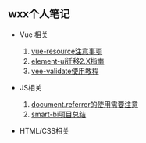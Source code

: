 ## wxx个人笔记

- Vue 相关

    1. [vue-resource注意事项](https://wxxcarl.github.io/note/vue/vue-resource%E6%B3%A8%E6%84%8F%E4%BA%8B%E9%A1%B9)
    2. [element-ui迁移2.X指南](https://wxxcarl.github.io/note/vue/element-ui%E8%BF%81%E7%A7%BB2.X%E6%8C%87%E5%8D%97)
    3. [vee-validate使用教程](https://wxxcarl.github.io/note/vue/vee-validate%E4%BD%BF%E7%94%A8%E6%95%99%E7%A8%8B)
- JS相关
    1. [document.referrer的使用需要注意](https://wxxcarl.github.io/note/js/%E5%85%B3%E4%BA%8Edocument.referrer%E7%9A%84%E4%BD%BF%E7%94%A8%E9%9C%80%E8%A6%81%E6%B3%A8%E6%84%8F)
    2. [smart-bi项目总结](https://wxxcarl.github.io/note/js/smart-bi%E9%A1%B9%E7%9B%AE%E6%80%BB%E7%BB%93)
- HTML/CSS相关
    